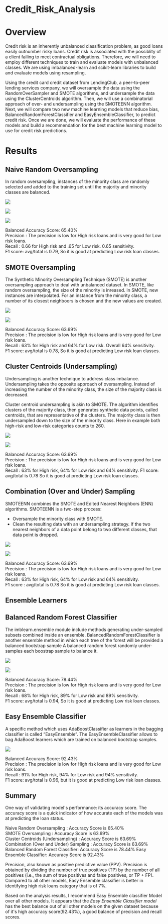 # Credit_Risk_Analysis
# Overview

Credit risk is an inherently unbalanced classification problem, as good loans easily outnumber risky loans. Credit risk is associated with the possiblity of a client failing to meet contractual obligations. Therefore, we will need to employ different techniques to train and evaluate models with unbalanced classes. We are using imbalanced-learn and scikit-learn libraries to build and evaluate models using resampling.

Using the credit card credit dataset from LendingClub, a peer-to-peer lending services company, we will oversample the data using the RandomOverSampler and SMOTE algorithms, and undersample the data using the ClusterCentroids algorithm. Then, we will use a combinatorial approach of over- and undersampling using the SMOTEENN algorithm. Next, we will compare two new machine learning models that reduce bias, BalancedRandomForestClassifier and EasyEnsembleClassifier, to predict credit risk. Once we are done, we will evaluate the performance of these models and build a recommendation for the best machine learning model to use for credit risk predictions.

# Results
## Naive Random Oversampling

In random oversampling, instances of the minority class are randomly selected and added to the training set until the majority and minority classes are balanced.

![](Resources/Naive_0.png?raw=true)

![](Resources/Naive_1.png?raw=true)

![](Resources/Naive_2.png?raw=true)

Balanced Accuracy Score: 65.40%  
Precision : The precision is low for High risk loans and is very good for Low risk loans.  
Recall : 0.66 for High risk and .65 for Low risk. 0.65 sensitivity.  
F1 score: avg/total is 0.79, So it is good at predicting Low risk loan classes.

## SMOTE Oversampling

The Synthetic Minority Oversampling Technique (SMOTE) is another oversampling approach to deal with unbalanced dataset. In SMOTE, like random oversampling, the size of the minority is inreased. In SMOTE, new instances are interpolated. For an instance from the minority class, a number of its closest neighboors is chosen and the new values are created.

![](Resources/SMOTE_1.png?raw=true)

![](Resources/SMOTE_2.png?raw=true)

Balanced Accuracy Score: 63.69%  
Precision : The precision is low for High risk loans and is very good for Low risk loans.  
Recall : 63% for High risk and 64% for Low risk. Overall 64% sensitivity.  
F1 score: avg/total is 0.78, So it is good at predicting Low risk loan classes.

## Cluster Centroids (Undersampling)
Undersampling is another technique to address class imbalance. Undersampling takes the opposite approach of oversampling. Instead of increasing the number of the minority class, the size of the majority class is decreased.

Cluster centroid undersampling is akin to SMOTE. The algorithm identifies clusters of the majority class, then generates synthetic data points, called centroids, that are representative of the clusters. The majority class is then undersampled down to the size of the minority class. Here in example both high-risk and low-risk categories counts to 260.



![](Resources/Cluster_centroid_1.png?raw=true)

![](Resources/Cluster_centroid_2.png?raw=true)

Balanced Accuracy Score: 63.69%  
Precision : The precision is low for High risk loans and is very good for Low risk loans.  
Recall : 63% for High risk, 64% for Low risk and 64% sensitivity.
F1 score: avg/total is 0.78 So it is good at predicting Low risk loan classes.

## Combination (Over and Under) Sampling

SMOTEENN combines the SMOTE and Edited Nearest Neighbors (ENN) algorithms. SMOTEENN is a two-step process:

* Oversample the minority class with SMOTE.
* Clean the resulting data with an undersampling strategy. If the two nearest neighbors of a data point belong to two different classes, that data point is dropped.

![](Resources/SMOTEENN_1.png?raw=true)

![](Resources/SMOTEENN_2.png?raw=true)

Balanced Accuracy Score: 63.69%  
Precision : The precision is low for High risk loans and is very good for Low risk loans.  
Recall : 63% for High risk, 64% for Low risk and 64% sensitivity.  
F1 score : avg/total is 0.78 So it is good at predicting Low risk loan classes.


## **Ensemble Learners**
## Balanced Random Forest Classifier

The imblearn.ensemble module include methods generating under-sampled subsets combined inside an ensemble. BalancedRandomForestClassifier is another ensemble method in which each tree of the forest will be provided a balanced bootstrap sample
A balanced random forest randomly under-samples each boostrap sample to balance it.


![](Resources/Ensemble_0.png?raw=true)

![](Resources/BalancedRandomForestClassifier_1.png?raw=true)


Balanced Accuracy Score: 78.44%  
Precision : The precision is low for High risk loans and is very good for Low risk loans.  
Recall : 68% for High risk, 89% for Low risk and 89% sensitivity.  
F1 score: avg/total is 0.94, So it is good at predicting Low risk loan classes.

## Easy Ensemble Classifier
A specific method which uses AdaBoostClassifier as learners in the bagging classifier is called “EasyEnsemble”. The EasyEnsembleClassifier allows to bag AdaBoost learners which are trained on balanced bootstrap samples.


![](Resources/EasyEnsembleClassifier_1.png?raw=true)


Balanced Accuracy Score: 92.43%  
Precision : The precision is low for High risk loans and is very good for Low risk loans.  
Recall : 91% for High risk, 94% for Low risk and 94% sensitivity.  
F1 score: avg/total is 0.96, but it is good at predicting Low risk loan classes.

## Summary

One way of validating model's performance: its accuracy score. The accuracy score is a quick indicator of how accurate each of the models was at predicting the loan status.

Naive Random Oversampling : Accuracy Score is 65.40%  
SMOTE Oversampling : Accuracy Score is 63.69%  
Cluster Centroids (Undersampling) : Accuracy Score is 63.69% 
Combination (Over and Under) Sampling : Accuracy Score is 63.69%  
Balanced Random Forest Classifier: Accuracy Score is 78.44% 
Easy Ensemble Classifier: Accuracy Score is 92.43%

Precision, also known as positive predictive value (PPV). Precision is obtained by dividing the number of true positives (TP) by the number of all positives (i.e., the sum of true positives and false positives, or TP + FP).
Compared to all other models, Easy Ensemble classifier is better in identifying high risk loans category that is of 7%.


Based on the analysis results, I recommend Easy Ensemble classifier Model over all other models. It appears that the *Easy Ensemble Classifier model* has the best balance out of all other models on the given dataset because of it's high accuracy score(92.43%), a good balance of precision and recall scores.




